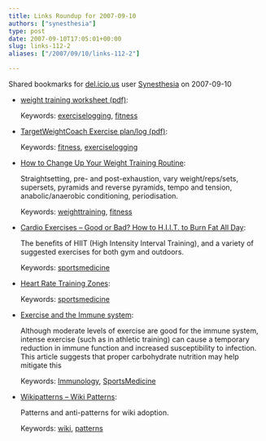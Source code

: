 ```yaml
---
title: Links Roundup for 2007-09-10
authors: ["synesthesia"]
type: post
date: 2007-09-10T17:05:01+00:00
slug: links-112-2 
aliases: ["/2007/09/10/links-112-2"]

---
```

Shared bookmarks for [del.icio.us][1] user  [Synesthesia][2] on 2007-09-10

  * [weight training worksheet (pdf)][3]:
  
    Keywords: [exerciselogging][4], [fitness][5]
  * [TargetWeightCoach Exercise plan/log (pdf)][6]:
  
    Keywords: [fitness][5], [exerciselogging][4]
  * [How to Change Up Your Weight Training Routine][7]:
  
    Straightsetting, pre- and post-exhaustion, vary weight/reps/sets, supersets, pyramids and reverse pyramids, tempo and tension, anabolic/anaerobic conditioning, periodisation.
  
    Keywords: [weighttraining][8], [fitness][5]
  * [Cardio Exercises &#8211; Good or Bad? How to H.I.I.T. to Burn Fat All Day][9]:
  
    The benefits of HIIT (High Intensity Interval Training), and a variety of suggested exercises for both gym and outdoors.
  
    Keywords: [sportsmedicine][10]
  * [Heart Rate Training Zones][11]:
  
    Keywords: [sportsmedicine][10]
  * [Exercise and the Immune system][12]:
  
    Although moderate levels of exercise are good for the immune system, intense exercise (such as in athletic training) can cause a temporary reduction in immune function and increased susceptibility to infection. This article suggests that proper carbohydrate nutrition may help mitigate this
  
    Keywords: [Immunology][13], [SportsMedicine][14]
  * [Wikipatterns &#8211; Wiki Patterns][15]:
  
    Patterns and anti-patterns for wiki adoption.
  
    Keywords: [wiki][16], [patterns][17]

 [1]: https://del.icio.us/
 [2]: https://del.icio.us/synesthesia
 [3]: https://www.corriehaffly.com/projects/blog/forms/weight-training-worksheet.pdf "https://www.corriehaffly.com/projects/blog/forms/weight-training-worksheet.pdf"
 [4]: https://del.icio.us/synesthesia/exerciselogging
 [5]: https://del.icio.us/synesthesia/fitness
 [6]: https://www.strengthcats.com/TWCPrescription1.PDF "https://www.strengthcats.com/TWCPrescription1.PDF"
 [7]: https://careyforfitness.blogspot.com/2007/04/how-to-change-up-your-weight-training.html "https://careyforfitness.blogspot.com/2007/04/how-to-change-up-your-weight-training.html"
 [8]: https://del.icio.us/synesthesia/weighttraining
 [9]: https://careyforfitness.blogspot.com/2006/10/cardio-exercises-good-or-bad.html "https://careyforfitness.blogspot.com/2006/10/cardio-exercises-good-or-bad.html"
 [10]: https://del.icio.us/synesthesia/sportsmedicine
 [11]: https://www.brianmac.co.uk/hrm1.htm "https://www.brianmac.co.uk/hrm1.htm"
 [12]: https://www.time-to-run.com/physiology/exercise-immune.htm "https://www.time-to-run.com/physiology/exercise-immune.htm"
 [13]: https://del.icio.us/synesthesia/Immunology
 [14]: https://del.icio.us/synesthesia/SportsMedicine
 [15]: https://www.wikipatterns.com/display/wikipatterns/Wikipatterns "https://www.wikipatterns.com/display/wikipatterns/Wikipatterns"
 [16]: https://del.icio.us/synesthesia/wiki
 [17]: https://del.icio.us/synesthesia/patterns